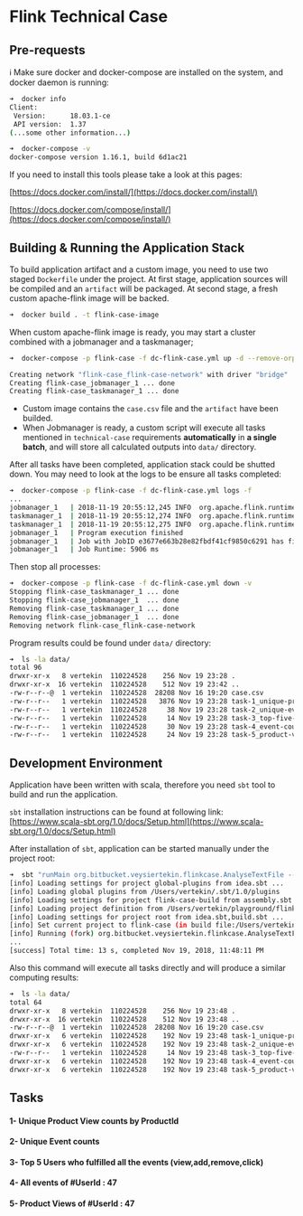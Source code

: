 # Flink Technical Case

## Pre-requests
ℹ️  Make sure docker and docker-compose are installed on the system, and docker daemon is running:

```bash
➜  docker info
Client:
 Version:      18.03.1-ce
 API version:  1.37
(...some other information...)

➜  docker-compose -v
docker-compose version 1.16.1, build 6d1ac21
```

If you need to install this tools please take a look at this pages:

[https://docs.docker.com/install/](https://docs.docker.com/install/)

[https://docs.docker.com/compose/install/](https://docs.docker.com/compose/install/)

## Building & Running the Application Stack

To build application artifact and a custom image, you need to use two staged `Dockerfile` under the project. At first stage, application sources will be compiled and an `artifact` will be packaged. At second stage, a fresh custom apache-flink image will be backed.

```bash
➜  docker build . -t flink-case-image
```

When custom apache-flink image is ready, you may start a cluster combined  with a jobmanager and a taskmanager;

```bash
➜  docker-compose -p flink-case -f dc-flink-case.yml up -d --remove-orphans

Creating network "flink-case_flink-case-network" with driver "bridge"
Creating flink-case_jobmanager_1 ... done
Creating flink-case_taskmanager_1 ... done
```


* Custom image contains the `case.csv` file and the `artifact` have been builded.
* When Jobmanager is ready, a custom script will execute all tasks mentioned in `technical-case` requirements **automatically** in **a single batch**, and will store all calculated outputs into `data/` directory.

After all tasks have been completed, application stack could be shutted down. You may need to look at the logs to be ensure all tasks completed:

```bash
➜  docker-compose -p flink-case -f dc-flink-case.yml logs -f
...
jobmanager_1   | 2018-11-19 20:55:12,245 INFO  org.apache.flink.runtime.jobmaster.JobManagerRunner           - JobManagerRunner already shutdown.
taskmanager_1  | 2018-11-19 20:55:12,274 INFO  org.apache.flink.runtime.taskexecutor.TaskExecutor            - Close JobManager connection for job e3677e663b28e82fbdf41cf9850c6291.
taskmanager_1  | 2018-11-19 20:55:12,275 INFO  org.apache.flink.runtime.taskexecutor.JobLeaderService        - Cannot reconnect to job e3677e663b28e82fbdf41cf9850c6291 because it is not registered.
jobmanager_1   | Program execution finished
jobmanager_1   | Job with JobID e3677e663b28e82fbdf41cf9850c6291 has finished.
jobmanager_1   | Job Runtime: 5906 ms
```

Then stop all processes:

```bash
➜  docker-compose -p flink-case -f dc-flink-case.yml down -v
Stopping flink-case_taskmanager_1 ... done
Stopping flink-case_jobmanager_1  ... done
Removing flink-case_taskmanager_1 ... done
Removing flink-case_jobmanager_1  ... done
Removing network flink-case_flink-case-network
```

Program results could be found under `data/` directory:

```bash
➜  ls -la data/
total 96
drwxr-xr-x   8 vertekin  110224528    256 Nov 19 23:28 .
drwxr-xr-x  16 vertekin  110224528    512 Nov 19 23:42 ..
-rw-r--r--@  1 vertekin  110224528  28208 Nov 16 19:20 case.csv
-rw-r--r--   1 vertekin  110224528   3876 Nov 19 23:28 task-1_unique-product-views.csv
-rw-r--r--   1 vertekin  110224528     38 Nov 19 23:28 task-2_unique-event-counts.csv
-rw-r--r--   1 vertekin  110224528     14 Nov 19 23:28 task-3_top-five-users-fulfilled-all-events.csv
-rw-r--r--   1 vertekin  110224528     30 Nov 19 23:28 task-4_event-counts-of-user-47.csv
-rw-r--r--   1 vertekin  110224528     24 Nov 19 23:28 task-5_product-views-of-user-47.csv
```


## Development Environment

Application have been written with scala, therefore you need `sbt` tool to build and run the application.

`sbt` installation instructions can be found at following link: [https://www.scala-sbt.org/1.0/docs/Setup.html](https://www.scala-sbt.org/1.0/docs/Setup.html)

After installation of `sbt`, application can be started manually under the project root:

```bash
➜  sbt "runMain org.bitbucket.veysiertekin.flinkcase.AnalyseTextFile --csvFile data/case.csv --outputPath data/"
[info] Loading settings for project global-plugins from idea.sbt ...
[info] Loading global plugins from /Users/vertekin/.sbt/1.0/plugins
[info] Loading settings for project flink-case-build from assembly.sbt ...
[info] Loading project definition from /Users/vertekin/playground/flink-case/project
[info] Loading settings for project root from idea.sbt,build.sbt ...
[info] Set current project to flink-case (in build file:/Users/vertekin/playground/flink-case/)
[info] Running (fork) org.bitbucket.veysiertekin.flinkcase.AnalyseTextFile --csvFile data/case.csv --outputPath data/
...
[success] Total time: 13 s, completed Nov 19, 2018, 11:48:11 PM

```

Also this command will execute all tasks directly and will produce a similar computing results:

```bash
➜  ls -la data/                                                                                                 
total 64
drwxr-xr-x   8 vertekin  110224528    256 Nov 19 23:48 .
drwxr-xr-x  16 vertekin  110224528    512 Nov 19 23:48 ..
-rw-r--r--@  1 vertekin  110224528  28208 Nov 16 19:20 case.csv
drwxr-xr-x   6 vertekin  110224528    192 Nov 19 23:48 task-1_unique-product-views.csv
drwxr-xr-x   6 vertekin  110224528    192 Nov 19 23:48 task-2_unique-event-counts.csv
-rw-r--r--   1 vertekin  110224528     14 Nov 19 23:48 task-3_top-five-users-fulfilled-all-events.csv
drwxr-xr-x   6 vertekin  110224528    192 Nov 19 23:48 task-4_event-counts-of-user-47.csv
drwxr-xr-x   6 vertekin  110224528    192 Nov 19 23:48 task-5_product-views-of-user-47.csv
```

## Tasks

#### 1- Unique Product View counts by ProductId
#### 2- Unique Event counts
#### 3- Top 5 Users who fulfilled all the events (view,add,remove,click)
#### 4- All events of #UserId : 47
#### 5- Product Views of #UserId : 47
